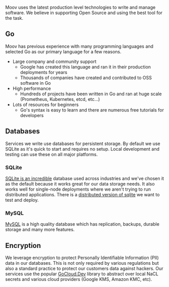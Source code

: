 Moov uses the latest production level technologies to write and manage software. We believe in supporting Open Source and using the best tool for the task.

## Go

Moov has previous experience with many programming languages and selected Go as our primary language for a few reasons.

- Large company and community support
    - Google has created this language and ran it in their production deployments for years
    - Thousands of companies have created and contributed to OSS software in Go
- High performance
    - Hundreds of projects have been written in Go and ran at huge scale (Prometheus, Kubernetes, etcd, etc...)
- Lots of resources for beginners
    - Go's syntax is easy to learn and there are numerous free tutorials for developers

## Databases

Services we write use databases for persistent storage. By default we use SQLite as it's quick to start and requires no setup. Local development and testing can use these on all major platforms.

### SQLite

[SQLite is an incredible](https://sqlite.org/features.html) database used across industries and we've chosen it as the default because it works great for our data storage needs. It also works well for single-node deployments where we aren't trying to run distributed applications. There is a [distributed version of sqlite](https://github.com/rqlite/rqlite) we want to test and deploy.

### MySQL

[MySQL](https://dev.mysql.com/doc/refman/8.0/en/tutorial.html) is a high quality database which has replication, backups, durable storage and many more features.

## Encryption

We leverage encryption to protect Personally Identifiable Information (PII) data in our databases. This is not only required by various regulations but also a standard practice to protect our customers data against hackers. Our services use the popular [GoCloud.Dev](https://gocloud.dev/howto/secrets/) library to abstract over local NaCL secrets and various cloud providers (Google KMS, Amazon KMC, etc).
